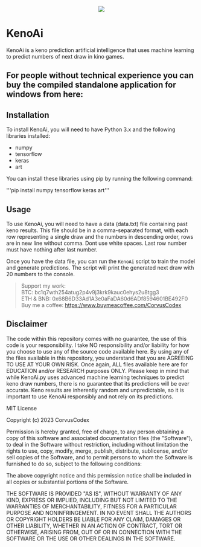 <p align="center">
  <img src="https://github.com/CorvusCodex/KenoAi/blob/main/KenoAi.png?raw=true">
</p>

# KenoAi
KenoAi is a keno prediction artificial intelligence that uses machine learning to predict numbers of next draw in kino games.

## For people without technical experience you can buy the compiled standalone application for windows from here:

## Installation

To install KenoAi, you will need to have Python 3.x and the following libraries installed:
- numpy
- tensorflow
- keras
- art

You can install these libraries using pip by running the following command:

'''pip install numpy tensorflow keras art'''

## Usage

To use KenoAi, you will need to have a data (data.txt) file containing past keno results. This file should be in a comma-separated format, with each row representing a single draw and the numbers in descending order, rows are in new line without comma. Dont use white spaces. Last row number must have nothing after last number.

Once you have the data file, you can run the `KenoAi` script to train the model and generate predictions. The script will print the generated next draw with 20 numbers to the console.

>Support my work:<br>
>BTC: bc1q7wth254atug2p4v9j3krk9kauc0ehys2u8tgg3<br>
>ETH & BNB: 0x68B6D33Ad1A3e0aFaDA60d6ADf8594601BE492F0<br>
>Buy me a coffee: https://www.buymeacoffee.com/CorvusCodex

## Disclaimer

The code within this repository comes with no guarantee, the use of this code is your responsibility. I take NO responsibility and/or liability for how you choose to use any of the source code available here. By using any of the files available in this repository, you understand that you are AGREEING TO USE AT YOUR OWN RISK. Once again, ALL files available here are for EDUCATION and/or RESEARCH purposes ONLY.
Please keep in mind that while KenoAi.py uses advanced machine learning techniques to predict keno draw numbers, there is no guarantee that its predictions will be ever accurate. Keno results are inherently random and unpredictable, so it is important to use KenoAi responsibly and not rely on its predictions.


MIT License

Copyright (c) 2023 CorvusCodex

Permission is hereby granted, free of charge, to any person obtaining a copy
of this software and associated documentation files (the "Software"), to deal
in the Software without restriction, including without limitation the rights
to use, copy, modify, merge, publish, distribute, sublicense, and/or sell
copies of the Software, and to permit persons to whom the Software is
furnished to do so, subject to the following conditions:

The above copyright notice and this permission notice shall be included in all
copies or substantial portions of the Software.

THE SOFTWARE IS PROVIDED "AS IS", WITHOUT WARRANTY OF ANY KIND, EXPRESS OR
IMPLIED, INCLUDING BUT NOT LIMITED TO THE WARRANTIES OF MERCHANTABILITY,
FITNESS FOR A PARTICULAR PURPOSE AND NONINFRINGEMENT. IN NO EVENT SHALL THE
AUTHORS OR COPYRIGHT HOLDERS BE LIABLE FOR ANY CLAIM, DAMAGES OR OTHER
LIABILITY, WHETHER IN AN ACTION OF CONTRACT, TORT OR OTHERWISE, ARISING FROM,
OUT OF OR IN CONNECTION WITH THE SOFTWARE OR THE USE OR OTHER DEALINGS IN THE
SOFTWARE.


